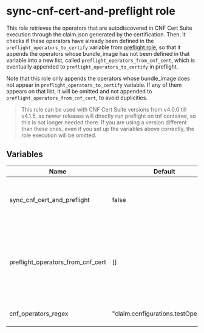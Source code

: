 # sync-cnf-cert-and-preflight role

This role retrieves the operators that are autodiscovered in CNF Cert Suite execution through the claim.json generated by the certification. Then, it checks if these operators have already been defined in the `preflight_operators_to_certify` variable from [preflight role](../preflight/README.md), so that it appends the operators whose bundle_image has not been defined in that variable into a new list, called `preflight_operators_from_cnf_cert`, which is eventually appended to `preflight_operators_to_certify` in preflight.

Note that this role only appends the operators whose bundle_image does not appear in `preflight_operators_to_certify` variable. If any of them appears on that list, it will be omitted and not appended to `preflight_operators_from_cnf_cert`, to avoid duplicities.

> This role can be used with CNF Cert Suite versions from v4.0.0 till v4.1.5, as newer releases will directly run preflight on tnf container, so this is not longer needed there. If you are using a version different than these ones, even if you set up the variables above correctly, the role execution will be omitted.

## Variables

Name                                  | Default                                              | Description
------------------------------------- | ---------------------------------------------------- | -------------------------------------------------------------
sync\_cnf\_cert\_and\_preflight       | false                                                | If true, CNF Cert Suite output (claim.json file) would be used to create the `preflight_operators_to_check` variable needed for preflight tests.
preflight\_operators\_from\_cnf\_cert | []                                                   | It contains the operators that are autodiscovered by CNF Cert Suite execution and that are not included in `preflight_operators_to_certify`. It follows the same structure than `preflight_operators_to_certify`. Check [preflight README](../preflight/README.md) for more information.
cnf\_operators\_regex                 | "claim.configurations.testOperators"                 | Regex to filter operators from claim.json file from CNF Cert Suite.
